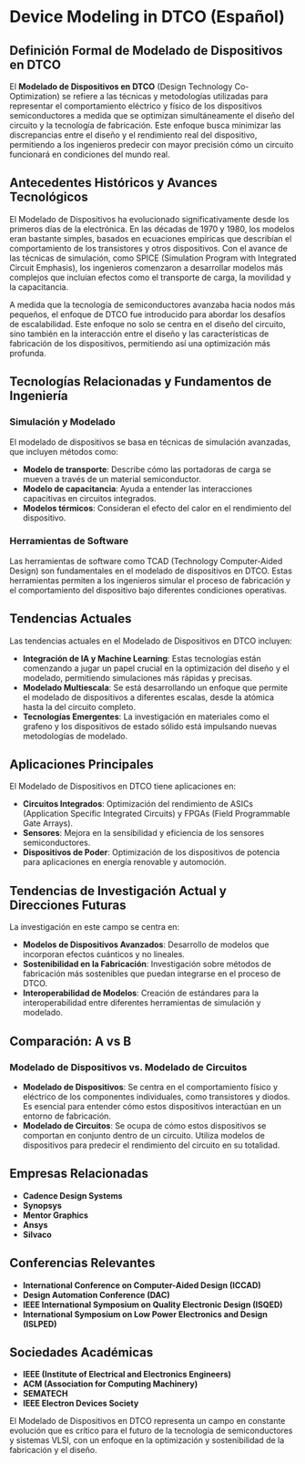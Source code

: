 # Device Modeling in DTCO (Español)

## Definición Formal de Modelado de Dispositivos en DTCO

El **Modelado de Dispositivos en DTCO** (Design Technology Co-Optimization) se refiere a las técnicas y metodologías utilizadas para representar el comportamiento eléctrico y físico de los dispositivos semiconductores a medida que se optimizan simultáneamente el diseño del circuito y la tecnología de fabricación. Este enfoque busca minimizar las discrepancias entre el diseño y el rendimiento real del dispositivo, permitiendo a los ingenieros predecir con mayor precisión cómo un circuito funcionará en condiciones del mundo real.

## Antecedentes Históricos y Avances Tecnológicos

El Modelado de Dispositivos ha evolucionado significativamente desde los primeros días de la electrónica. En las décadas de 1970 y 1980, los modelos eran bastante simples, basados en ecuaciones empíricas que describían el comportamiento de los transistores y otros dispositivos. Con el avance de las técnicas de simulación, como SPICE (Simulation Program with Integrated Circuit Emphasis), los ingenieros comenzaron a desarrollar modelos más complejos que incluían efectos como el transporte de carga, la movilidad y la capacitancia.

A medida que la tecnología de semiconductores avanzaba hacia nodos más pequeños, el enfoque de DTCO fue introducido para abordar los desafíos de escalabilidad. Este enfoque no solo se centra en el diseño del circuito, sino también en la interacción entre el diseño y las características de fabricación de los dispositivos, permitiendo así una optimización más profunda.

## Tecnologías Relacionadas y Fundamentos de Ingeniería

### Simulación y Modelado

El modelado de dispositivos se basa en técnicas de simulación avanzadas, que incluyen métodos como:

- **Modelo de transporte**: Describe cómo las portadoras de carga se mueven a través de un material semiconductor.
- **Modelo de capacitancia**: Ayuda a entender las interacciones capacitivas en circuitos integrados.
- **Modelos térmicos**: Consideran el efecto del calor en el rendimiento del dispositivo.

### Herramientas de Software

Las herramientas de software como TCAD (Technology Computer-Aided Design) son fundamentales en el modelado de dispositivos en DTCO. Estas herramientas permiten a los ingenieros simular el proceso de fabricación y el comportamiento del dispositivo bajo diferentes condiciones operativas.

## Tendencias Actuales

Las tendencias actuales en el Modelado de Dispositivos en DTCO incluyen:

- **Integración de IA y Machine Learning**: Estas tecnologías están comenzando a jugar un papel crucial en la optimización del diseño y el modelado, permitiendo simulaciones más rápidas y precisas.
- **Modelado Multiescala**: Se está desarrollando un enfoque que permite el modelado de dispositivos a diferentes escalas, desde la atómica hasta la del circuito completo.
- **Tecnologías Emergentes**: La investigación en materiales como el grafeno y los dispositivos de estado sólido está impulsando nuevas metodologías de modelado.

## Aplicaciones Principales

El Modelado de Dispositivos en DTCO tiene aplicaciones en:

- **Circuitos Integrados**: Optimización del rendimiento de ASICs (Application Specific Integrated Circuits) y FPGAs (Field Programmable Gate Arrays).
- **Sensores**: Mejora en la sensibilidad y eficiencia de los sensores semiconductores.
- **Dispositivos de Poder**: Optimización de los dispositivos de potencia para aplicaciones en energía renovable y automoción.

## Tendencias de Investigación Actual y Direcciones Futuras

La investigación en este campo se centra en:

- **Modelos de Dispositivos Avanzados**: Desarrollo de modelos que incorporan efectos cuánticos y no lineales.
- **Sostenibilidad en la Fabricación**: Investigación sobre métodos de fabricación más sostenibles que puedan integrarse en el proceso de DTCO.
- **Interoperabilidad de Modelos**: Creación de estándares para la interoperabilidad entre diferentes herramientas de simulación y modelado.

## Comparación: A vs B

### Modelado de Dispositivos vs. Modelado de Circuitos

- **Modelado de Dispositivos**: Se centra en el comportamiento físico y eléctrico de los componentes individuales, como transistores y diodos. Es esencial para entender cómo estos dispositivos interactúan en un entorno de fabricación.
- **Modelado de Circuitos**: Se ocupa de cómo estos dispositivos se comportan en conjunto dentro de un circuito. Utiliza modelos de dispositivos para predecir el rendimiento del circuito en su totalidad.

## Empresas Relacionadas

- **Cadence Design Systems**
- **Synopsys**
- **Mentor Graphics**
- **Ansys**
- **Silvaco**

## Conferencias Relevantes

- **International Conference on Computer-Aided Design (ICCAD)**
- **Design Automation Conference (DAC)**
- **IEEE International Symposium on Quality Electronic Design (ISQED)**
- **International Symposium on Low Power Electronics and Design (ISLPED)**

## Sociedades Académicas

- **IEEE (Institute of Electrical and Electronics Engineers)**
- **ACM (Association for Computing Machinery)**
- **SEMATECH**
- **IEEE Electron Devices Society**

El Modelado de Dispositivos en DTCO representa un campo en constante evolución que es crítico para el futuro de la tecnología de semiconductores y sistemas VLSI, con un enfoque en la optimización y sostenibilidad de la fabricación y el diseño.